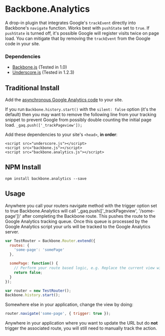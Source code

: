 # Backbone.Analytics

A drop-in plugin that integrates Google's `trackEvent` directly into Backbone's `navigate` function. Works best with `pushState` set to `true`. If `pushState` is turned off, it's possible Google will register visits twice on page load. You can mitigate that by removing the `trackEvent` from the Google code in your site.

### Dependencies

* [Backbone.js](http://documentcloud.github.com/backbone/) (Tested in 1.0)
* [Underscore.js](http://documentcloud.github.com/underscore/) (Tested in 1.2.3)

## Traditional Install

Add the [asynchronous Google Analytics code](http://code.google.com/apis/analytics/docs/tracking/asyncTracking.html) to your site.

If you run `Backbone.history.start()` with the `silent: false` option (it's the default) then you may want to remove the following line from your tracking snippet to prevent Google from possibly double counting the initial page load.
`_gaq.push(['_trackPageview']);`

Add these dependencies to your site's `<head>`, **in order**:

```
<script src="underscore.js"></script>
<script src="backbone.js"></script>
<script src="backbone.analytics.js"></script>
```

## NPM Install

```
npm install backbone.analytics --save
```

## Usage
Anywhere you call your routers navigate method with the trigger option set to true Backbone.Analytics will call '_gaq.push(['_trackPageview', '/some-page'])' after completing the Backbone route. This pushes the route to the Google Analytics tracking queue. Once this queue is processed by the Google Analytics script your urls will be tracked to the Google Analytics server.

```javascript
var TestRouter = Backbone.Router.extend({
  routes: {
    'some-page': 'somePage'
  },

  somePage: function() {
    // Perform your route based logic, e.g. Replace the current view with a different one.
    return false;
  }
});

var router = new TestRouter();
Backbone.history.start();
```

Somewhere else in your application, change the view by doing:
```javascript
router.navigate('some-page', { trigger: true });
```

Anywhere in your application where you want to update the URL but do **not** trigger the associated route, you will still need to manually track the action.
